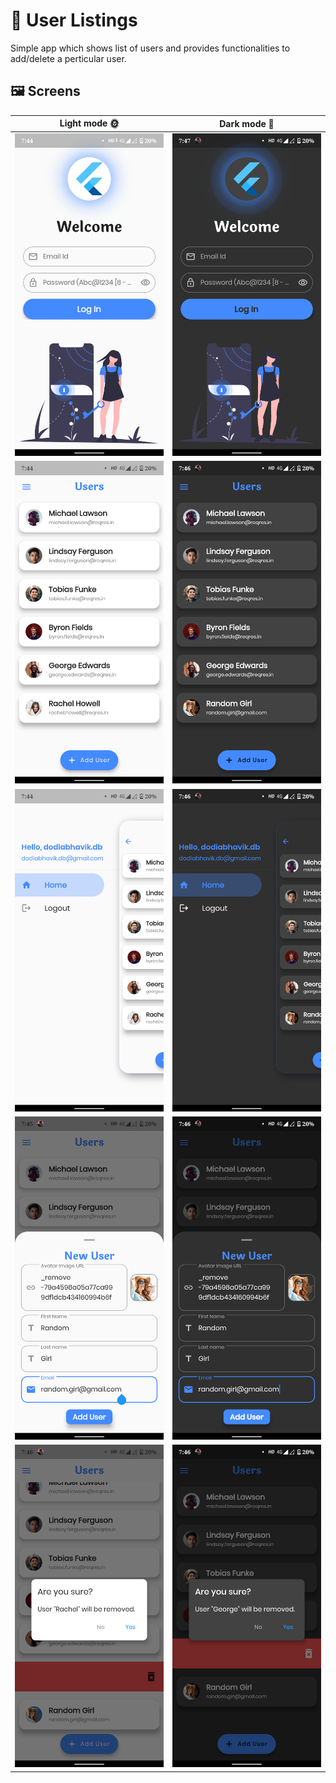 # 🧾 User Listings

Simple app which shows list of users and provides functionalities to add/delete a perticular user.

## 🖼 Screens

| Light mode 🌞                                                                                      | Dark mode 🌚                                                                                            |
| ------------------------------------------------------------------------------------------------- | ------------------------------------------------------------------------------------------------------ |
| <img src="https://github.com/bhavik-dodia/user_listings/blob/master/screenshots/auth-light.png?raw=true" >     | <img src="https://github.com/bhavik-dodia/user_listings/blob/master/screenshots/auth-dark.png?raw=true" >     |
| <img src="https://github.com/bhavik-dodia/user_listings/blob/master/screenshots/home-light.png?raw=true" >     | <img src="https://github.com/bhavik-dodia/user_listings/blob/master/screenshots/home-dark.png?raw=true" >     |
| <img src="https://github.com/bhavik-dodia/user_listings/blob/master/screenshots/menu-light.png?raw=true" > | <img src="https://github.com/bhavik-dodia/user_listings/blob/master/screenshots/menu-dark.png?raw=true" > |
| <img src="https://github.com/bhavik-dodia/user_listings/blob/master/screenshots/new_user-light.png?raw=true" >  | <img src="https://github.com/bhavik-dodia/user_listings/blob/master/screenshots/new_user-dark.png?raw=true" >  |
| <img src="https://github.com/bhavik-dodia/user_listings/blob/master/screenshots/delete-light.png?raw=true" > | <img src="https://github.com/bhavik-dodia/user_listings/blob/master/screenshots/delete-dark.png?raw=true" > |
